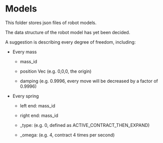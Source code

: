 # Models

This folder stores json files of robot models.

The data structure of the robot model has yet been decided.

A suggestion is describing every degree of freedom, including:

* Every mass

    * mass_id

    * position Vec (e.g. 0,0,0, the origin)

    * damping (e.g. 0.9996, every move will be decreased by a factor of 0.9996)

* Every spring

    * left end: mass_id

    * right end: mass_id

    * _type: (e.g. 0, defined as ACTIVE_CONTRACT_THEN_EXPAND)

    * _omega: (e.g. 4, contract 4 times per second)